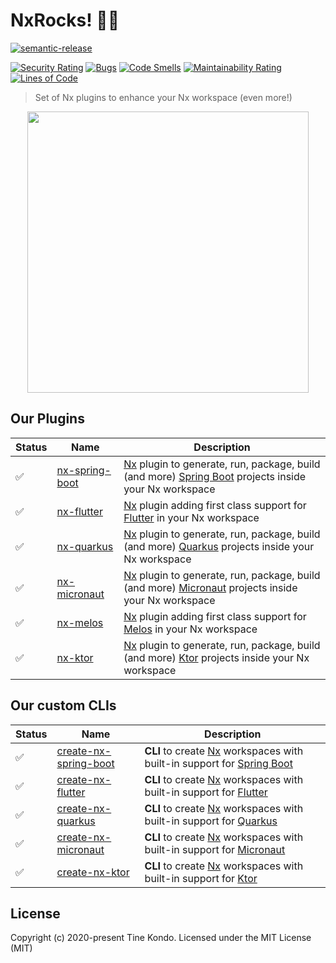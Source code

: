 # NxRocks! 🤘🏾

[![semantic-release](https://img.shields.io/badge/%20%20%F0%9F%93%A6%F0%9F%9A%80-semantic--release-e10079.svg?style=flat-square)](https://github.com/semantic-release/semantic-release)

[![Security Rating](https://sonarcloud.io/api/project_badges/measure?project=tinesoft_nxrocks&metric=security_rating)](https://sonarcloud.io/dashboard?id=tinesoft_nxrocks) [![Bugs](https://sonarcloud.io/api/project_badges/measure?project=tinesoft_nxrocks&metric=bugs)](https://sonarcloud.io/dashboard?id=tinesoft_nxrocks) [![Code Smells](https://sonarcloud.io/api/project_badges/measure?project=tinesoft_nxrocks&metric=code_smells)](https://sonarcloud.io/dashboard?id=tinesoft_nxrocks) [![Maintainability Rating](https://sonarcloud.io/api/project_badges/measure?project=tinesoft_nxrocks&metric=sqale_rating)](https://sonarcloud.io/dashboard?id=tinesoft_nxrocks) [![Lines of Code](https://sonarcloud.io/api/project_badges/measure?project=tinesoft_nxrocks&metric=ncloc)](https://sonarcloud.io/dashboard?id=tinesoft_nxrocks)

> Set of Nx plugins to enhance your Nx workspace (even more!)

<p align="center"><img src="https://raw.githubusercontent.com/tinesoft/nxrocks/develop/images/nxrocks.png" width="450"></p>

## Our Plugins

Status | Name     | Description
------ | -------- | ------------
  ✅   | [nx-spring-boot](packages/nx-spring-boot)  | [Nx](https://nx.dev) plugin to generate, run, package, build (and more) [Spring Boot](https://spring.io/projects/spring-boot) projects inside your Nx workspace
  ✅   | [nx-flutter](packages/nx-flutter)  | [Nx](https://nx.dev) plugin adding first class support for [Flutter](https://flutter.dev) in your Nx workspace
  ✅   | [nx-quarkus](packages/nx-quarkus)  | [Nx](https://nx.dev) plugin to generate, run, package, build (and more) [Quarkus](https://quarkus.io) projects inside your Nx workspace
  ✅   | [nx-micronaut](packages/nx-micronaut)  | [Nx](https://nx.dev) plugin to generate, run, package, build (and more) [Micronaut](https://micronaut.io) projects inside your Nx workspace
  ✅   | [nx-melos](packages/nx-melos)  | [Nx](https://nx.dev) plugin adding first class support for [Melos](https://melos.invertase.dev/) in your Nx workspace
  ✅   | [nx-ktor](packages/nx-ktor)  | [Nx](https://nx.dev) plugin to generate, run, package, build (and more) [Ktor](https://ktor.io) projects inside your Nx workspace

## Our custom CLIs

Status | Name     | Description
------ | -------- | ------------
  ✅   | [create-nx-spring-boot](packages/create-nx-spring-boot)  | **CLI** to create [Nx](https://nx.dev) workspaces with built-in support for [Spring Boot](https://spring.io/projects/spring-boot)
  ✅   | [create-nx-flutter](packages/create-nx-flutter)  | **CLI** to create [Nx](https://nx.dev) workspaces with built-in support for [Flutter](https://flutter.dev)
  ✅   | [create-nx-quarkus](packages/create-nx-quarkus)  | **CLI** to create [Nx](https://nx.dev) workspaces with built-in support for [Quarkus](https://quarkus.io)
  ✅   | [create-nx-micronaut](packages/create-nx-micronaut)  | **CLI** to create [Nx](https://nx.dev) workspaces with built-in support for [Micronaut](https://micronaut.io)
  ✅   | [create-nx-ktor](packages/create-nx-ktor)  | **CLI** to create [Nx](https://nx.dev) workspaces with built-in support for [Ktor](https://ktor.io)

## License

Copyright (c) 2020-present Tine Kondo. Licensed under the MIT License (MIT)
